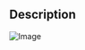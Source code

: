 ## Description

![Image](https://github.com/user-attachments/assets/e4abc0cc-b628-4259-be81-2c3b549fbd15)
